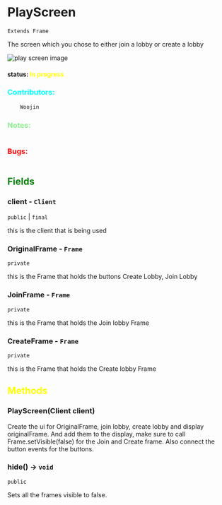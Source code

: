# PlayScreen 
`Extends Frame`

The screen which you chose to either join a lobby or create a lobby

![play screen image](https://media.discordapp.net/attachments/558866529253589012/1241228603304312892/image.png?ex=66496fb7&is=66481e37&hm=67e73d7ee489a8109e333af2c994a77b2775b9f04b1b5a71cef270db96e8967e&=&format=webp&quality=lossless&width=767&height=469)

#### status: <span style="color:yellow;">In progress</span>
### <span style="color:cyan;">Contributors:</span>
<!--put your names here between the ``` if you worked on it, and put what you did-->
```diff
    Woojin
```
### <span style="color:lightgreen;">Notes:</span>
```diff

```
### <span style="color:red;">Bugs:</span>
```diff
```
## <span style="color:green;">Fields</span>

### client - `Client`
`public` | `final`

this is the client that is being used

### OriginalFrame - `Frame`
`private`

this is the Frame that holds the buttons Create Lobby, Join Lobby

### JoinFrame - `Frame`
`private`

this is the Frame that holds the Join lobby Frame

### CreateFrame - `Frame`
`private`

this is the Frame that holds the Create lobby Frame

## <span style="color:yellow;">Methods</span>

### PlayScreen(Client client)

Create the ui for OriginalFrame, join lobby, create lobby and display originalFrame. And add them to the display, make sure to call Frame.setVisible(false) for the Join and Create frame. Also connect the button events for the buttons.


###  hide() -> `void`
`public` 

Sets all the frames visible to false.
